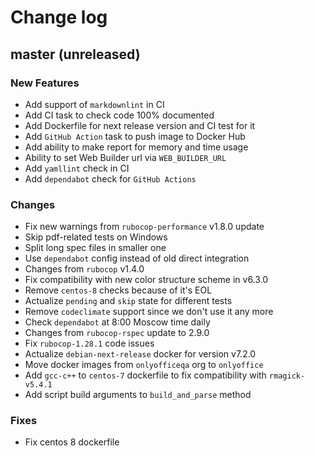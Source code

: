 # Change log

## master (unreleased)

### New Features

* Add support of `markdownlint` in CI
* Add CI task to check code 100% documented
* Add Dockerfile for next release version and CI test for it
* Add `GitHub Action` task to push image to Docker Hub
* Add ability to make report for memory and time usage
* Ability to set Web Builder url via `WEB_BUILDER_URL`
* Add `yamllint` check in CI
* Add `dependabot` check for `GitHub Actions`

### Changes

* Fix new warnings from `rubocop-performance` v1.8.0 update
* Skip pdf-related tests on Windows
* Split long spec files in smaller one
* Use `dependabot` config instead of old direct integration
* Changes from `rubocop` v1.4.0
* Fix compatibility with new color structure scheme in v6.3.0
* Remove `centos-8` checks because of it's EOL
* Actualize `pending` and `skip` state for different tests
* Remove `codeclimate` support since we don't use it any more
* Check `dependabot` at 8:00 Moscow time daily
* Changes from `rubocop-rspec` update to 2.9.0
* Fix `rubocop-1.28.1` code issues
* Actualize `debian-next-release` docker for version v7.2.0
* Move docker images from `onlyofficeqa` org to `onlyoffice`
* Add `gcc-c++` to `centos-7` dockerfile to fix compatibility with `rmagick-v5.4.1`
* Add script build arguments to `build_and_parse` method

### Fixes

* Fix centos 8 dockerfile
